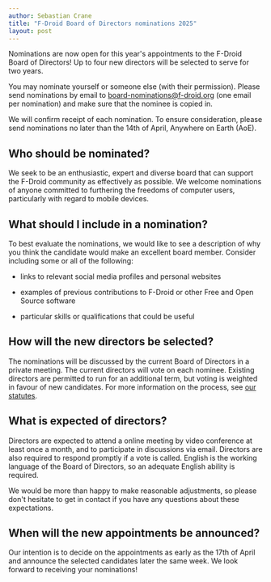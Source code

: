 ```yaml
---
author: Sebastian Crane
title: "F-Droid Board of Directors nominations 2025"
layout: post
---
```


Nominations are now open for this year's appointments to the F-Droid Board of Directors!
Up to four new directors will be selected to serve for two years.

You may nominate yourself or someone else (with their permission).
Please send nominations by email to <board-nominations@f-droid.org> (one email per nomination) and make sure that the nominee is copied in.

We will confirm receipt of each nomination.
To ensure consideration, please send nominations no later than the 14th of April, Anywhere on Earth (AoE).

## Who should be nominated?

We seek to be an enthusiastic, expert and diverse board that can support the F-Droid community as effectively as possible.
We welcome nominations of anyone committed to furthering the freedoms of computer users, particularly with regard to mobile devices.

## What should I include in a nomination?

To best evaluate the nominations, we would like to see a description of why you think the candidate would make an excellent board member.
Consider including some or all of the following:

* links to relevant social media profiles and personal websites

* examples of previous contributions to F-Droid or other Free and Open Source software

* particular skills or qualifications that could be useful

## How will the new directors be selected?

The nominations will be discussed by the current Board of Directors in a private meeting.
The current directors will vote on each nominee.
Existing directors are permitted to run for an additional term, but voting is weighted in favour of new candidates.
For more information on the process, see [our statutes](https://dracc.commonsconservancy.org/0039/).

## What is expected of directors?

Directors are expected to attend a online meeting by video conference at least once a month, and to participate in discussions via email.
Directors are also required to respond promptly if a vote is called.
English is the working language of the Board of Directors, so an adequate English ability is required.

We would be more than happy to make reasonable adjustments, so please don't hesitate to get in contact if you have any questions about these expectations.

## When will the new appointments be announced?

Our intention is to decide on the appointments as early as the 17th of April and announce the selected candidates later the same week.
We look forward to receiving your nominations!

